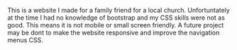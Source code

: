 This is a website I made for a family friend for a local church. Unfortuntately at the time I had no knowledge of bootstrap and my CSS skills were not as good. This means it is not mobile or small screen friendly. A future project may be dont to make the website responsive and improve the navigation menus CSS.

